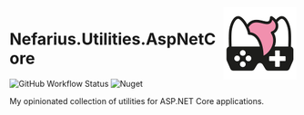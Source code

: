 <img src="assets/NSS-128x128.png" align="right" />

# Nefarius.Utilities.AspNetCore

![GitHub Workflow Status](https://img.shields.io/github/actions/workflow/status/nefarius/Nefarius.Utilities.AspNetCore/dotnet.yml) ![Nuget](https://img.shields.io/nuget/dt/Nefarius.Utilities.AspNetCore)

My opinionated collection of utilities for ASP.NET Core applications.
